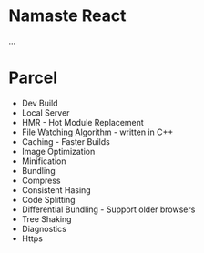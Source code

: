 # Namaste React

...
# Parcel
- Dev Build
- Local Server
- HMR - Hot Module Replacement
- File Watching Algorithm - written in C++
- Caching - Faster Builds
- Image Optimization
- Minification
- Bundling
- Compress
- Consistent Hasing
- Code Splitting
- Differential Bundling - Support older browsers
- Tree Shaking
- Diagnostics
- Https